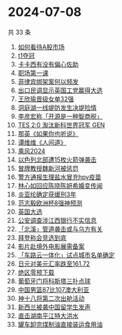 # 2024-07-08

共 33 条

<!-- BEGIN -->
<!-- 最后更新时间 Mon Jul 08 2024 22:11:26 GMT+0800 (China Standard Time) -->

1. [如何看待A股市场](https://www.zhihu.com/search?q=%E5%A6%82%E4%BD%95%E7%9C%8B%E5%BE%85A%E8%82%A1%E5%B8%82%E5%9C%BA)
1. [t1夺冠](https://www.zhihu.com/search?q=t1%E5%A4%BA%E5%86%A0)
1. [卡卡西有没有偏心佐助](https://www.zhihu.com/search?q=%E5%8D%A1%E5%8D%A1%E8%A5%BF%E6%9C%89%E6%B2%A1%E6%9C%89%E5%81%8F%E5%BF%83%E4%BD%90%E5%8A%A9)
1. [职场第一课](https://www.zhihu.com/search?q=%E8%81%8C%E5%9C%BA%E7%AC%AC%E4%B8%80%E8%AF%BE)
1. [菲律宾绑架案何以频发](https://www.zhihu.com/search?q=%E8%8F%B2%E5%BE%8B%E5%AE%BE%E7%BB%91%E6%9E%B6%E6%A1%88%E4%BD%95%E4%BB%A5%E9%A2%91%E5%8F%91)
1. [出口民调显示英国工党赢得大选](https://www.zhihu.com/search?q=%E5%87%BA%E5%8F%A3%E6%B0%91%E8%B0%83%E6%98%BE%E7%A4%BA%E8%8B%B1%E5%9B%BD%E5%B7%A5%E5%85%9A%E8%B5%A2%E5%BE%97%E5%A4%A7%E9%80%89)
1. [王欣瑜晋级女单32强](https://www.zhihu.com/search?q=%E7%8E%8B%E6%AC%A3%E7%91%9C%E6%99%8B%E7%BA%A7%E5%A5%B3%E5%8D%9532%E5%BC%BA)
1. [洞庭湖一线堤防发生决堤险情](https://www.zhihu.com/search?q=%E6%B4%9E%E5%BA%AD%E6%B9%96%E4%B8%80%E7%BA%BF%E5%A0%A4%E9%98%B2%E5%8F%91%E7%94%9F%E5%86%B3%E5%A0%A4%E9%99%A9%E6%83%85)
1. [李彦宏称「开源是一种智商税」](https://www.zhihu.com/search?q=%E6%9D%8E%E5%BD%A6%E5%AE%8F%E7%A7%B0%E3%80%8C%E5%BC%80%E6%BA%90%E6%98%AF%E4%B8%80%E7%A7%8D%E6%99%BA%E5%95%86%E7%A8%8E%E3%80%8D)
1. [TES 2:0 淘汰新科世界冠军 GEN](https://www.zhihu.com/search?q=TES%202%3A0%20%E6%B7%98%E6%B1%B0%E6%96%B0%E7%A7%91%E4%B8%96%E7%95%8C%E5%86%A0%E5%86%9B%20GEN)
1. [那英《如果你也听说》](https://www.zhihu.com/search?q=%E9%82%A3%E8%8B%B1%E3%80%8A%E5%A6%82%E6%9E%9C%E4%BD%A0%E4%B9%9F%E5%90%AC%E8%AF%B4%E3%80%8B)
1. [谭维维《人间道》](https://www.zhihu.com/search?q=%E8%B0%AD%E7%BB%B4%E7%BB%B4%E3%80%8A%E4%BA%BA%E9%97%B4%E9%81%93%E3%80%8B)
1. [乘风2024](https://www.zhihu.com/search?q=%E4%B9%98%E9%A3%8E2024)
1. [以色列北部遭15枚火箭弹袭击](https://www.zhihu.com/search?q=%E4%BB%A5%E8%89%B2%E5%88%97%E5%8C%97%E9%83%A8%E9%81%AD15%E6%9E%9A%E7%81%AB%E7%AE%AD%E5%BC%B9%E8%A2%AD%E5%87%BB)
1. [冒牌教授魏新河被惩罚](https://www.zhihu.com/search?q=%E5%86%92%E7%89%8C%E6%95%99%E6%8E%88%E9%AD%8F%E6%96%B0%E6%B2%B3%E8%A2%AB%E6%83%A9%E7%BD%9A)
1. [警方通报生理盐水冒充hpv疫苗](https://www.zhihu.com/search?q=%E8%AD%A6%E6%96%B9%E9%80%9A%E6%8A%A5%E7%94%9F%E7%90%86%E7%9B%90%E6%B0%B4%E5%86%92%E5%85%85hpv%E7%96%AB%E8%8B%97)
1. [林心如回应陈晓陈妍希婚变传闻](https://www.zhihu.com/search?q=%E6%9E%97%E5%BF%83%E5%A6%82%E5%9B%9E%E5%BA%94%E9%99%88%E6%99%93%E9%99%88%E5%A6%8D%E5%B8%8C%E5%A9%9A%E5%8F%98%E4%BC%A0%E9%97%BB)
1. [炎亚纶确定获缓刑3年](https://www.zhihu.com/search?q=%E7%82%8E%E4%BA%9A%E7%BA%B6%E7%A1%AE%E5%AE%9A%E8%8E%B7%E7%BC%93%E5%88%913%E5%B9%B4)
1. [范志毅欧洲杯8强神预测](https://www.zhihu.com/search?q=%E8%8C%83%E5%BF%97%E6%AF%85%E6%AC%A7%E6%B4%B2%E6%9D%AF8%E5%BC%BA%E7%A5%9E%E9%A2%84%E6%B5%8B)
1. [英国大选](https://www.zhihu.com/search?q=%E8%8B%B1%E5%9B%BD%E5%A4%A7%E9%80%89)
1. [公安调查涉江西银行不实信息](https://www.zhihu.com/search?q=%E5%85%AC%E5%AE%89%E8%B0%83%E6%9F%A5%E6%B6%89%E6%B1%9F%E8%A5%BF%E9%93%B6%E8%A1%8C%E4%B8%8D%E5%AE%9E%E4%BF%A1%E6%81%AF)
1. [「北溪」管道袭击或与乌方有关](https://www.zhihu.com/search?q=%E3%80%8C%E5%8C%97%E6%BA%AA%E3%80%8D%E7%AE%A1%E9%81%93%E8%A2%AD%E5%87%BB%E6%88%96%E4%B8%8E%E4%B9%8C%E6%96%B9%E6%9C%89%E5%85%B3)
1. [拜登称会竞选到底](https://www.zhihu.com/search?q=%E6%8B%9C%E7%99%BB%E7%A7%B0%E4%BC%9A%E7%AB%9E%E9%80%89%E5%88%B0%E5%BA%95)
1. [影片赴境外电影展需备案](https://www.zhihu.com/search?q=%E5%BD%B1%E7%89%87%E8%B5%B4%E5%A2%83%E5%A4%96%E7%94%B5%E5%BD%B1%E5%B1%95%E9%9C%80%E5%A4%87%E6%A1%88)
1. [「车路云一体化」试点城市名单确定](https://www.zhihu.com/search?q=%E3%80%8C%E8%BD%A6%E8%B7%AF%E4%BA%91%E4%B8%80%E4%BD%93%E5%8C%96%E3%80%8D%E8%AF%95%E7%82%B9%E5%9F%8E%E5%B8%82%E5%90%8D%E5%8D%95%E7%A1%AE%E5%AE%9A)
1. [日元对美元汇率跌至161.72](https://www.zhihu.com/search?q=%E6%97%A5%E5%85%83%E5%AF%B9%E7%BE%8E%E5%85%83%E6%B1%87%E7%8E%87%E8%B7%8C%E8%87%B3161.72)
1. [绝区零预下载](https://www.zhihu.com/search?q=%E7%BB%9D%E5%8C%BA%E9%9B%B6%E9%A2%84%E4%B8%8B%E8%BD%BD)
1. [葡萄牙门将科斯塔三扑点球](https://www.zhihu.com/search?q=%E8%91%A1%E8%90%84%E7%89%99%E9%97%A8%E5%B0%86%E7%A7%91%E6%96%AF%E5%A1%94%E4%B8%89%E6%89%91%E7%82%B9%E7%90%83)
1. [中国男篮87比107澳大利亚](https://www.zhihu.com/search?q=%E4%B8%AD%E5%9B%BD%E7%94%B7%E7%AF%AE87%E6%AF%94107%E6%BE%B3%E5%A4%A7%E5%88%A9%E4%BA%9A)
1. [神十八将第二次出舱活动](https://www.zhihu.com/search?q=%E7%A5%9E%E5%8D%81%E5%85%AB%E5%B0%86%E7%AC%AC%E4%BA%8C%E6%AC%A1%E5%87%BA%E8%88%B1%E6%B4%BB%E5%8A%A8)
1. [新西兰被袭中国留学生发声](https://www.zhihu.com/search?q=%E6%96%B0%E8%A5%BF%E5%85%B0%E8%A2%AB%E8%A2%AD%E4%B8%AD%E5%9B%BD%E7%95%99%E5%AD%A6%E7%94%9F%E5%8F%91%E5%A3%B0)
1. [直击湖南平江特大洪水](https://www.zhihu.com/search?q=%E7%9B%B4%E5%87%BB%E6%B9%96%E5%8D%97%E5%B9%B3%E6%B1%9F%E7%89%B9%E5%A4%A7%E6%B4%AA%E6%B0%B4)
1. [罐车卸完煤制油直接装运食用油](https://www.zhihu.com/search?q=%E7%BD%90%E8%BD%A6%E5%8D%B8%E5%AE%8C%E7%85%A4%E5%88%B6%E6%B2%B9%E7%9B%B4%E6%8E%A5%E8%A3%85%E8%BF%90%E9%A3%9F%E7%94%A8%E6%B2%B9)

<!-- END -->

